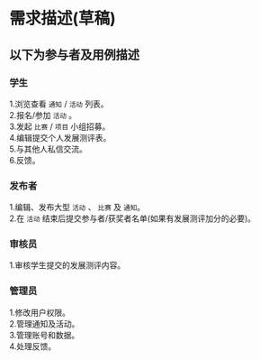 # 需求描述(草稿)
以下为参与者及用例描述
---
### 学生
1.浏览查看 `通知` / `活动` 列表。  
2.报名/参加 `活动` 。  
3.发起 `比赛` / `项目` 小组招募。  
4.编辑提交个人发展测评表。  
5.与其他人私信交流。  
6.反馈。  
  
### 发布者
1.编辑、发布大型 `活动` 、 `比赛` 及 `通知`。  
2.在 `活动` 结束后提交参与者/获奖者名单(如果有发展测评加分的必要)。  
  
### 审核员
1.审核学生提交的发展测评内容。  
  
### 管理员
1.修改用户权限。  
2.管理通知及活动。  
3.管理账号和数据。  
4.处理反馈。  
